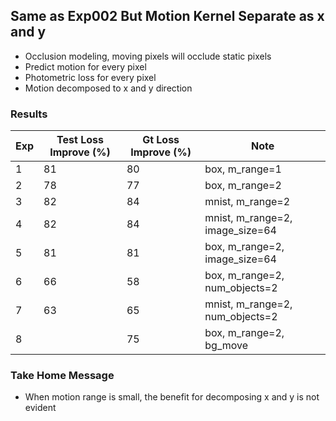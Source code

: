 ## Same as Exp002 But Motion Kernel Separate as x and y

- Occlusion modeling, moving pixels will occlude static pixels
- Predict motion for every pixel
- Photometric loss for every pixel
- Motion decomposed to x and y direction

### Results

| Exp | Test Loss Improve (%) | Gt Loss Improve (%) | Note |
| ------------- | ----------- | ----------- | ----------- | 
| 1 | 81 | 80 | box, m_range=1 |
| 2 | 78 | 77 | box, m_range=2 |
| 3 | 82 | 84 | mnist, m_range=2 |
| 4 | 82 | 84 | mnist, m_range=2, image_size=64 |
| 5 | 81 | 81 | box, m_range=2, image_size=64 | 
| 6 | 66 | 58 | box, m_range=2, num_objects=2 |
| 7 | 63 | 65 | mnist, m_range=2, num_objects=2 | 
| 8 |    | 75 | box, m_range=2, bg_move |

### Take Home Message

- When motion range is small, the benefit for decomposing x and y is not evident 
